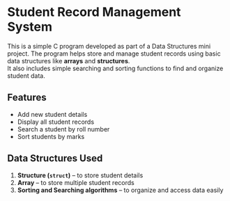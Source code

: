 # Student Record Management System
This is a simple C program developed as part of a Data Structures mini project.
The program helps store and manage student records using basic data structures like **arrays** and **structures**.  
It also includes simple searching and sorting functions to find and organize student data.

## Features
- Add new student details  
- Display all student records  
- Search a student by roll number  
- Sort students by marks  

## Data Structures Used
1. **Structure (`struct`)** – to store student details  
2. **Array** – to store multiple student records  
3. **Sorting and Searching algorithms** – to organize and access data easily
